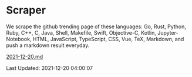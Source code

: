 # Scraper

We scrape the github trending page of these languages: Go, Rust, Python, Ruby, C++, C, Java, Shell, Makefile, Swift, Objective-C, Kotlin, Jupyter-Notebook, HTML, JavaScript, TypeScript, CSS, Vue, TeX, Markdown, and push a markdown result everyday.

[2021-12-20.md](https://github.com/yangwenmai/github-trending-backup/blob/master/2021-12-20.md)

Last Updated: 2021-12-20 04:00:07